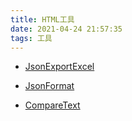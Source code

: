 ```yaml
---
title: HTML工具
date: 2021-04-24 21:57:35
tags: 工具
---
```


- [JsonExportExcel](https://autkevin.github.io/html/JsonExportExcel.html)

- [JsonFormat](https://autkevin.github.io/html/JsonFormat.html)

- [CompareText](https://autkevin.github.io/html/comparetext.html)